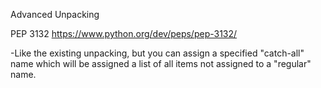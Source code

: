 Advanced Unpacking

PEP 3132
https://www.python.org/dev/peps/pep-3132/

-Like the existing unpacking, but you can assign a specified "catch-all" name which will be assigned a list of all items not assigned to a "regular" name.
